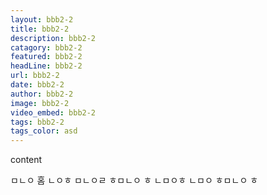 ```yaml
---
layout: bbb2-2
title: bbb2-2
description: bbb2-2
catagory: bbb2-2
featured: bbb2-2
headLine: bbb2-2
url: bbb2-2
date: bbb2-2
author: bbb2-2
image: bbb2-2
video_embed: bbb2-2
tags: bbb2-2
tags_color: asd
---
```

content

ㅁㄴㅇ
홈
ㄴㅇㅎ
ㅁㄴㅇㄹ
ㅎㅁㄴㅇ
ㅎ
ㄴㅁㅇㅎ
ㄴㅁㅇ
ㅎㅁㄴㅇ
ㅎ
